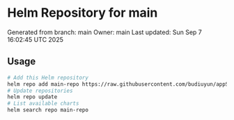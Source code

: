 # Helm Repository for main
Generated from branch: main
Owner: main
Last updated: Sun Sep  7 16:02:45 UTC 2025

## Usage
```bash
# Add this Helm repository
helm repo add main-repo https://raw.githubusercontent.com/budiuyun/appStore/helm-main/
# Update repositories
helm repo update
# List available charts
helm search repo main-repo
```
